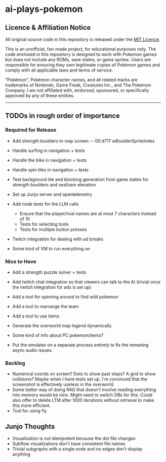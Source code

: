 # ai-plays-pokemon

## Licence & Affiliation Notice

All original source code in this repository is released under the [MIT Licence](LICENSE).

This is an unofficial, fan-made project, for educational purposes only. The code enclosed in this repository is designed to work with Pokemon games but does not include any ROMs, save states, or game sprites. Users are responsible for ensuring they own legitimate copies of Pokémon games and comply with all applicable laws and terms of service.

"Pokémon", Pokémon character names, and all related marks are trademarks of Nintendo, Game Freak, Creatures Inc., and The Pokémon Company. I am not affiliated with, endorsed, sponsored, or specifically approved by any of these entities.

---

## TODOs in rough order of importance

### Required for Release
* Add strength boulders to map screen -- 00:d717 wBoulderSpriteIndex
* Handle surfing in navigation + tests
* Handle the bike in navigation + tests
* Handle spin tiles in navigation + tests

* Test background tile and blocking generation from game states for strength boulders and seafoam elevation

* Set up Junjo server and opentelemetry

* Add node tests for the LLM calls
    * Ensure that the player/rival names are at most 7 characters instead of 10
    * Tests for selecting tools
    * Tests for multiple button presses

* Twitch integration for dealing with ad breaks
* Some kind of VM to run everything on

### Nice to Have
* Add a strength puzzle solver + tests

* Add twitch chat integration so that viewers can talk to the AI (trivial once the twitch integration for ads is set up)

* Add a tool for spinning around to find wild pokemon
* Add a tool to rearrange the team
* Add a tool to use items
* Generate the overworld map legend dynamically
* Some kind of info about PC pokemon/items?

* Put the emulator on a separate process entirely to fix the remaning async audio issues.

### Backlog
* Numerical coords on screen? Dots to show past steps? A grid to show collisions? Maybe when I have tests set up. I'm convinced that the screenshot is effectively useless in the overworld.
* Some better way of doing RAG that doesn't involve reading everything into memory would be nice. Might need to switch DBs for this. Could also offer to delete LTM after 1000 iterations without retrieval to make this more efficient.
* Tool for using fly

## Junjo Thoughts
* Visualization is not idempotent because the dot file changes
* Subflow visualizations don't have consistent file names
* Trivial subgraphs with a single node and no edges don't display anything
